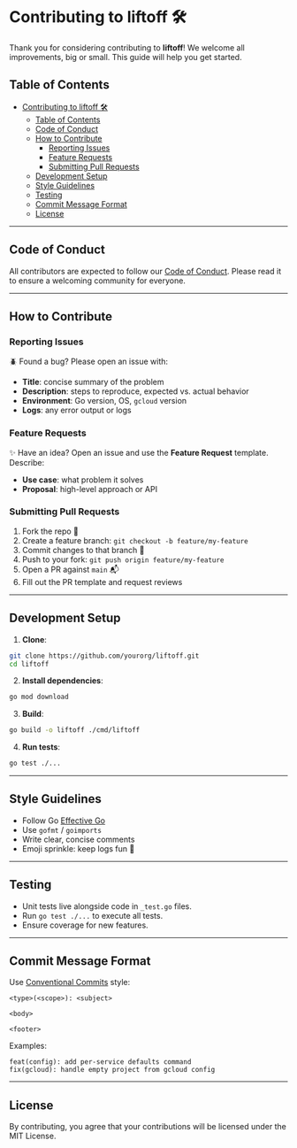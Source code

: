 # Contributing to liftoff 🛠️

Thank you for considering contributing to **liftoff**! We welcome all improvements, big or small. This guide will help you get started.

## Table of Contents
- [Contributing to liftoff 🛠️](#contributing-to-liftoff-️)
  - [Table of Contents](#table-of-contents)
  - [Code of Conduct](#code-of-conduct)
  - [How to Contribute](#how-to-contribute)
    - [Reporting Issues](#reporting-issues)
    - [Feature Requests](#feature-requests)
    - [Submitting Pull Requests](#submitting-pull-requests)
  - [Development Setup](#development-setup)
  - [Style Guidelines](#style-guidelines)
  - [Testing](#testing)
  - [Commit Message Format](#commit-message-format)
  - [License](#license)

---

## Code of Conduct

All contributors are expected to follow our [Code of Conduct](CODE_OF_CONDUCT.md). Please read it to ensure a welcoming community for everyone.

---

## How to Contribute

### Reporting Issues

🪲 Found a bug? Please open an issue with:

- **Title**: concise summary of the problem
- **Description**: steps to reproduce, expected vs. actual behavior
- **Environment**: Go version, OS, `gcloud` version
- **Logs**: any error output or logs

### Feature Requests

✨ Have an idea? Open an issue and use the **Feature Request** template. Describe:

- **Use case**: what problem it solves
- **Proposal**: high-level approach or API

### Submitting Pull Requests

1. Fork the repo 🔀
2. Create a feature branch: `git checkout -b feature/my-feature`
3. Commit changes to that branch 📝
4. Push to your fork: `git push origin feature/my-feature`
5. Open a PR against `main` 📬
6. Fill out the PR template and request reviews

---

## Development Setup

1. **Clone**:
```bash
git clone https://github.com/yourorg/liftoff.git
cd liftoff
```
2. **Install dependencies**:
```bash
go mod download
```
3. **Build**:
```bash
go build -o liftoff ./cmd/liftoff
   ```
4. **Run tests**:
```bash
go test ./...
   ```

---

## Style Guidelines

- Follow Go [Effective Go](https://golang.org/doc/effective_go.html)
- Use `gofmt` / `goimports`
- Write clear, concise comments
- Emoji sprinkle: keep logs fun 🎉

---

## Testing

- Unit tests live alongside code in `_test.go` files.
- Run `go test ./...` to execute all tests.
- Ensure coverage for new features.

---

## Commit Message Format

Use [Conventional Commits](https://www.conventionalcommits.org/) style:
```
<type>(<scope>): <subject>

<body>

<footer>
``` 

Examples:
```
feat(config): add per-service defaults command
fix(gcloud): handle empty project from gcloud config
``` 

---

## License

By contributing, you agree that your contributions will be licensed under the MIT License.